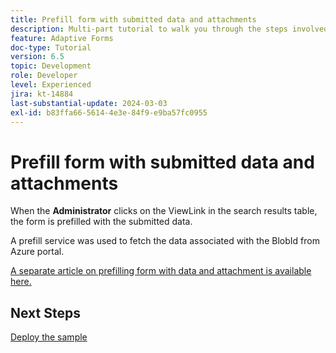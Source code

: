 ```yaml
---
title: Prefill form with submitted data and attachments
description: Multi-part tutorial to walk you through the steps involved in querying form submissions stored in Azure portal
feature: Adaptive Forms
doc-type: Tutorial
version: 6.5
topic: Development
role: Developer
level: Experienced
jira: kt-14884
last-substantial-update: 2024-03-03
exl-id: b83ffa66-5614-4e3e-84f9-e9ba57fc0955
---
```

# Prefill form with submitted data and attachments

When the **Administrator** clicks on the ViewLink in the search results table, the form is prefilled with the submitted data. 

A prefill service was used to fetch the data associated with the BlobId from Azure portal.

[A separate article on prefilling form with data and attachment is available here.](https://experienceleague.adobe.com/docs/experience-manager-learn/forms/prefill-form-with-data-attachments/introduction.html)

## Next Steps

[Deploy the sample](./part5.md)
